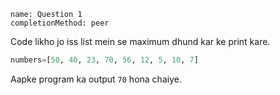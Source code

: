```ngMeta
name: Question 1
completionMethod: peer
```

Code likho jo iss list mein se maximum dhund kar ke print kare.

```python
numbers=[50, 40, 23, 70, 56, 12, 5, 10, 7]
```

Aapke program ka output `70` hona chaiye.